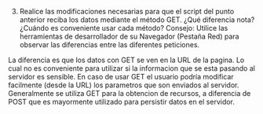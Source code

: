 3. Realice las modificaciones necesarias para que el script del punto anterior reciba los datos mediante
el método GET. ¿Qué diferencia nota? ¿Cuándo es conveniente usar cada método? Consejo: Utilice las
herramientas de desarrollador de su Navegador (Pestaña Red) para observar las diferencias entre las
diferentes peticiones.

La diferencia es que los datos con GET se ven en la URL de la pagina. Lo cual no es conveniente para utilizar 
si la informacion que se esta pasando al servidor es sensible. En caso de usar GET el usuario podría modificar
facilmente (desde la URL) los parametros que son enviados al servidor.
Generalmente se utiliza GET para la obtencion de recursos, a diferencia de POST que es mayormente utilizado
para persistir datos en el servidor.
